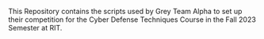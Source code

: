 This Repository contains the scripts used by Grey Team Alpha to set up their competition for the Cyber Defense Techniques Course in the Fall 2023 Semester at RIT.
